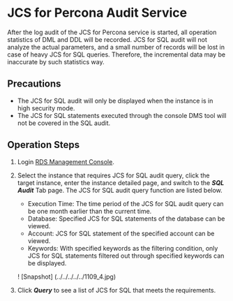 # JCS for Percona Audit Service
After the log audit of the JCS for Percona service is started, all operation statistics of DML and DDL will be recorded.
JCS for SQL audit will not analyze the actual parameters, and a small number of records will be lost in case of heavy JCS for SQL queries. Therefore, the incremental data may be inaccurate by such statistics way.

## Precautions
* The JCS for SQL audit will only be displayed when the instance is in high security mode.
* The JCS for SQL statements executed through the console DMS tool will not be covered in the SQL audit. 

## Operation Steps
1. Login [RDS Management Console](https://rds-console.jdcloud.com/database).  
2. Select the instance that requires JCS for SQL audit query, click the target instance, enter the instance detailed page, and switch to the ***SQL Audit*** Tab page. The JCS for SQL audit query function are listed below.  
    * Execution Time: The time period of the JCS for SQL audit query can be one month earlier than the current time.
    * Database: Specified JCS for SQL statements of the database can be viewed.
    * Account: JCS for SQL statement of the specified account can be viewed.
    * Keywords: With specified keywords as the filtering condition, only JCS for SQL statements filtered out through specified keywords can be displayed.

    ! [Snapshot] (../../../../../1109_4.jpg)

3. Click ***Query*** to see a list of JCS for SQL that meets the requirements.

